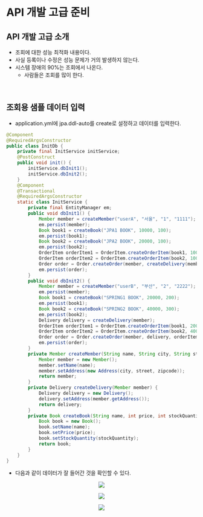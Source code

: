 # API 개발 고급 준비

## API 개발 고급 소개
- 조회에 대한 성능 최적화 내용이다.
- 사실 등록이나 수정은 성능 문제가 거의 발생하지 않는다.
- 시스템 장애의 90%는 조회에서 나온다.
    * 사람들은 조회를 많이 한다.
<br>

## 조회용 샘플 데이터 입력
-  application.yml에 jpa.ddl-auto를 create로 설정하고 데이터를 입력한다.
```java
@Component
@RequiredArgsConstructor
public class InitDb {
    private final InitService initService;
    @PostConstruct
    public void init() {
        initService.dbInit1();
        initService.dbInit2();
    }
    @Component
    @Transactional
    @RequiredArgsConstructor
    static class InitService {
        private final EntityManager em;
        public void dbInit1() {
            Member member = createMember("userA", "서울", "1", "1111");
            em.persist(member);
            Book book1 = createBook("JPA1 BOOK", 10000, 100);
            em.persist(book1);
            Book book2 = createBook("JPA2 BOOK", 20000, 100);
            em.persist(book2);
            OrderItem orderItem1 = OrderItem.createOrderItem(book1, 10000, 1);
            OrderItem orderItem2 = OrderItem.createOrderItem(book2, 10000, 2);
            Order order = Order.createOrder(member, createDelivery(member), orderItem1, orderItem2);
            em.persist(order);
        }
        public void dbInit2() {
            Member member = createMember("userB", "부산", "2", "2222");
            em.persist(member);
            Book book1 = createBook("SPRING1 BOOK", 20000, 200);
            em.persist(book1);
            Book book2 = createBook("SPRING2 BOOK", 40000, 300);
            em.persist(book2);
            Delivery delivery = createDelivery(member);
            OrderItem orderItem1 = OrderItem.createOrderItem(book1, 20000, 3);
            OrderItem orderItem2 = OrderItem.createOrderItem(book2, 40000, 4);
            Order order = Order.createOrder(member, delivery, orderItem1, orderItem2);
            em.persist(order);
        }
        private Member createMember(String name, String city, String street, String zipcode) {
            Member member = new Member();
            member.setName(name);
            member.setAddress(new Address(city, street, zipcode));
            return member;
        }
        private Delivery createDelivery(Member member) {
            Delivery delivery = new Delivery();
            delivery.setAddress(member.getAddress());
            return delivery;
        }
        private Book createBook(String name, int price, int stockQuantity) {
            Book book = new Book();
            book.setName(name);
            book.setPrice(price);
            book.setStockQuantity(stockQuantity);
            return book;
        }
    }
}
```
- 다음과 같이 데이터가 잘 들어간 것을 확인할 수 있다.
<p align="center"><img src = "https://github.com/khy07181/TIL/blob/master/JPA/img/API_dev_Intro_1.jpg"></p>
<p align="center"><img src = "https://github.com/khy07181/TIL/blob/master/JPA/img/API_dev_Intro_2.jpg"></p>
<p align="center"><img src = "https://github.com/khy07181/TIL/blob/master/JPA/img/API_dev_Intro_3.jpg"></p>
